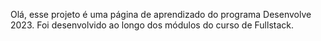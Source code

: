 Olá, esse projeto é uma página de aprendizado do programa Desenvolve 2023.
Foi desenvolvido ao longo dos módulos do curso de Fullstack.